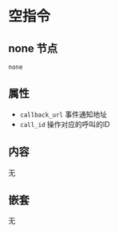 # 空指令

## none 节点
```
none
```

## 属性
- `callback_url`            事件通知地址
- `call_id`                 操作对应的呼叫的ID

## 内容
无

## 嵌套
无
